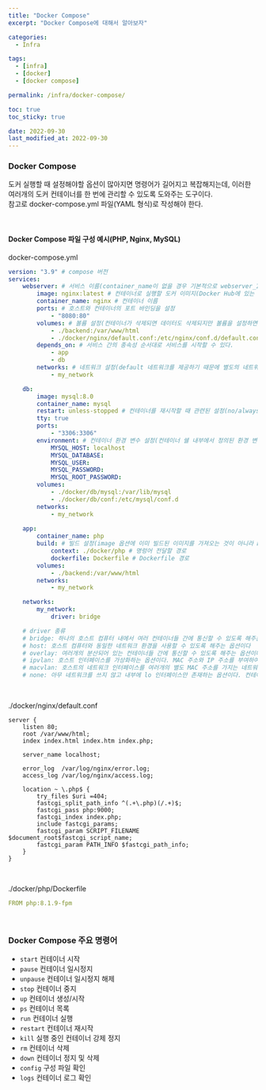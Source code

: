 ```yaml
---
title: "Docker Compose"
excerpt: "Docker Compose에 대해서 알아보자"

categories:
  - Infra

tags:
  - [infra]
  - [docker]
  - [docker compose]

permalink: /infra/docker-compose/

toc: true
toc_sticky: true

date: 2022-09-30
last_modified_at: 2022-09-30
---
```


### Docker Compose
도커 실행할 때 설정해야할 옵션이 많아지면 명령어가 길어지고 복잡해지는데, 이러한 여러개의 도커 컨테이너를 한 번에 관리할 수 있도록 도와주는 도구이다.<br>
참고로 docker-compose.yml 파일(YAML 형식)로 작성해야 한다.

<br>

#### Docker Compose 파일 구성 예시(PHP, Nginx, MySQL)
docker-compose.yml
```yaml
version: "3.9" # compose 버전
services:
    webserver: # 서비스 이름(container_name이 없을 경우 기본적으로 webserver_1 형식으로 생성된다.)
        image: nginx:latest # 컨테이너로 실행할 도커 이미지(Docker Hub에 있는 이미지 설정한다. 기본적으로 "{이미지명}:{태그}" 형식이다. 태그 부분은 생략이 가능하며, 생략 시 가장 최신 버전의 이미지를 pull하게 된다.)
        container_name: nginx # 컨테이너 이름
        ports: # 호스트와 컨테이너의 포트 바인딩을 설정
            - "8080:80"
        volumes: # 볼륨 설정(컨테이너가 삭제되면 데이터도 삭제되지만 볼륨을 설정하면 컨테이너 삭제되더라도 데이터를 남길 수 있다.)
            - ./backend:/var/www/html
            - ./docker/nginx/default.conf:/etc/nginx/conf.d/default.conf
        depends_on: # 서비스 간의 종속성 순서대로 서비스를 시작할 수 있다.
            - app
            - db
        networks: # 네트워크 설정(default 네트워크를 제공하기 때문에 별도의 네트워크 설정이 필요한 경우 사용한다.)
            - my_network

    db:
        image: mysql:8.0
        container_name: mysql
        restart: unless-stopped # 컨테이너를 재시작할 때 관련된 설정(no/always/unless-stopped/on-failure)
        tty: true
        ports:
            - "3306:3306"
        environment: # 컨테이너 환경 변수 설정(컨테이너 쉘 내부에서 정의된 환경 변수들보다 낮은 우선순위를 가진다.)
            MYSQL_HOST: localhost
            MYSQL_DATABASE:
            MYSQL_USER:
            MYSQL_PASSWORD:
            MYSQL_ROOT_PASSWORD:
        volumes:
            - ./docker/db/mysql:/var/lib/mysql
            - ./docker/db/conf:/etc/mysql/conf.d
        networks:
            - my_network
    
    app:
        container_name: php
        build: # 빌드 설정(image 옵션에 이미 빌드된 이미지를 가져오는 것이 아니라 Dockerfile이 있는 경로를 지정해 docker-compose 실행 시 이미지를 빌드하여 사용하게 된다.)
            context: ./docker/php # 명렁어 전달할 경로
            dockerfile: Dockerfile # Dockerfile 경로
        volumes:
            - ./backend:/var/www/html
        networks:
            - my_network

    networks:
        my_network:
            driver: bridge

    # driver 종류
    # bridge: 하나의 호스트 컴퓨터 내에서 여러 컨테이너들 간에 통신할 수 있도록 해주는 옵션이다.
    # host: 호스트 컴퓨터와 동일한 네트워크 환경을 사용할 수 있도록 해주는 옵션이다
    # overlay: 여러개의 분산되어 있는 컨테이너들 간에 통신할 수 있도록 해주는 옵션이다.
    # ipvlan: 호스트 인터페이스를 가상화하는 옵션이다. MAC 주소와 IP 주소를 부여하여 실제 네트워크에 컨테이너를 직접 연결시키는 방식이다.
    # macvlan: 호스트의 네트워크 인터페이스를 여러개의 별도 MAC 주소를 가지는 네트워크 인터페이스로 분리하여 사용할 수 있는 옵션이다.
    # none: 아무 네트워크를 쓰지 않고 내부에 lo 인터페이스만 존재하는 옵션이다. 컨테이너의 IP를 구성하지 않으며 다른 컨테이너뿐만 아니라 외부 네트워크에도 액세스할 수 없다.
```

<br>

./docker/nginx/default.conf
```nginx
server {
    listen 80;
    root /var/www/html;
    index index.html index.htm index.php;

    server_name localhost;

    error_log  /var/log/nginx/error.log;
    access_log /var/log/nginx/access.log;

    location ~ \.php$ {
        try_files $uri =404;
        fastcgi_split_path_info ^(.+\.php)(/.+)$;
        fastcgi_pass php:9000; 
        fastcgi_index index.php;
        include fastcgi_params;
        fastcgi_param SCRIPT_FILENAME $document_root$fastcgi_script_name;
        fastcgi_param PATH_INFO $fastcgi_path_info;
    }
}
```

<br>

./docker/php/Dockerfile
```yaml
FROM php:8.1.9-fpm
```

<br>

### Docker Compose 주요 명령어
* `start` 컨테이너 시작
* `pause` 컨테이너 일시정지
* `unpause` 컨테이너 일시정지 해제
* `stop` 컨테이너 중지
* `up` 컨테이너 생성/시작
* `ps` 컨테이너 목록
* `run` 컨테이너 실행
* `restart` 컨테이너 재시작
* `kill` 실행 중인 컨테이너 강제 정지
* `rm` 컨테이너 삭제
* `down` 컨테이너 정지 및 삭제
* `config` 구성 파일 확인
* `logs` 컨테이너 로그 확인